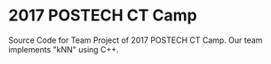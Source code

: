 # 2017 POSTECH CT Camp

 Source Code for Team Project of 2017 POSTECH CT Camp. Our team implements "kNN" using C++.
